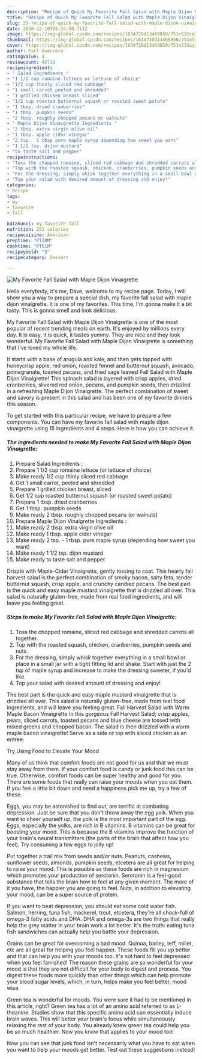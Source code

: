 ```yaml
---
description: "Recipe of Quick My Favorite Fall Salad with Maple Dijon Vinaigrette"
title: "Recipe of Quick My Favorite Fall Salad with Maple Dijon Vinaigrette"
slug: 29-recipe-of-quick-my-favorite-fall-salad-with-maple-dijon-vinaigrette
date: 2020-12-10T05:24:50.711Z
image: https://img-global.cpcdn.com/recipes/1634720d13469850/751x532cq70/my-favorite-fall-salad-with-maple-dijon-vinaigrette-recipe-main-photo.jpg
thumbnail: https://img-global.cpcdn.com/recipes/1634720d13469850/751x532cq70/my-favorite-fall-salad-with-maple-dijon-vinaigrette-recipe-main-photo.jpg
cover: https://img-global.cpcdn.com/recipes/1634720d13469850/751x532cq70/my-favorite-fall-salad-with-maple-dijon-vinaigrette-recipe-main-photo.jpg
author: Earl Guerrero
ratingvalue: 4
reviewcount: 42719
recipeingredient:
- " Salad Ingredients "
- "1 1/2 cup romaine lettuce or lettuce of choice"
- "1/2 cup thinly sliced red cabbage"
- "1 small carrot peeled and shredded"
- "1 grilled chicken breast sliced"
- "1/2 cup roasted butternut squash or roasted sweet potato"
- "1 tbsp. dried cranberries"
- "1 tbsp. pumpkin seeds"
- "2 tbsp. roughly chopped pecans or walnuts"
- " Maple Dijon Vinaigrette Ingredients "
- "2 tbsp. extra virgin olive oil"
- "1 tbsp. apple cider vinegar"
- "2 tsp.  1 tbsp pure maple syrup depending how sweet you want"
- "1 1/2 tsp. dijon mustard"
- "to taste salt and pepper"
recipeinstructions:
- "Toss the chopped romaine, sliced red cabbage and shredded carrots all together."
- "Top with the roasted squash, chicken, cranberries, pumpkin seeds and nuts."
- "For the dressing, simply whisk together everything in a small bowl or place in a small jar with a tight fitting lid and shake. Start with just the 2 tsp of maple syrup and increase to make the dressing sweeter, if you&#39;d like."
- "Top your salad with desired amount of dressing and enjoy!"
categories:
- Recipe
tags:
- my
- favorite
- fall

katakunci: my favorite fall 
nutrition: 251 calories
recipecuisine: American
preptime: "PT28M"
cooktime: "PT51M"
recipeyield: "3"
recipecategory: Dessert

---
```



![My Favorite Fall Salad with Maple Dijon Vinaigrette](https://img-global.cpcdn.com/recipes/1634720d13469850/751x532cq70/my-favorite-fall-salad-with-maple-dijon-vinaigrette-recipe-main-photo.jpg)

Hello everybody, it's me, Dave, welcome to my recipe page. Today, I will show you a way to prepare a special dish, my favorite fall salad with maple dijon vinaigrette. It is one of my favorites. This time, I'm gonna make it a bit tasty. This is gonna smell and look delicious.

My Favorite Fall Salad with Maple Dijon Vinaigrette is one of the most popular of recent trending meals on earth. It's enjoyed by millions every day. It is easy, it is quick, it tastes yummy. They are nice and they look wonderful. My Favorite Fall Salad with Maple Dijon Vinaigrette is something that I've loved my whole life.

It starts with a base of arugula and kale, and then gets topped with honeycrisp apple, red onion, roasted fennel and butternut squash, avocado, pomegranate, toasted pecans, and fried sage leaves! Fall Salad with Maple Dijon Vinaigrette! This spinach salad is layered with crisp apples, dried cranberries, slivered red onion, pecans, and pumpkin seeds, then drizzled in a refreshing Maple Dijon Vinaigrette. The perfect combination of sweet and savory is present in this salad and has been one of my favorite dinners this season.


To get started with this particular recipe, we have to prepare a few components. You can have my favorite fall salad with maple dijon vinaigrette using 15 ingredients and 4 steps. Here is how you can achieve it.

<!--inarticleads1-->

##### The ingredients needed to make My Favorite Fall Salad with Maple Dijon Vinaigrette:

1. Prepare  Salad Ingredients :
1. Prepare 1 1/2 cup romaine lettuce (or lettuce of choice)
1. Make ready 1/2 cup thinly sliced red cabbage
1. Get 1 small carrot, peeled and shredded
1. Prepare 1 grilled chicken breast, sliced
1. Get 1/2 cup roasted butternut squash (or roasted sweet potato)
1. Prepare 1 tbsp. dried cranberries
1. Get 1 tbsp. pumpkin seeds
1. Make ready 2 tbsp. roughly chopped pecans (or walnuts)
1. Prepare  Maple Dijon Vinaigrette Ingredients :
1. Make ready 2 tbsp. extra virgin olive oil
1. Make ready 1 tbsp. apple cider vinegar
1. Make ready 2 tsp. - 1 tbsp. pure maple syrup (depending how sweet you want)
1. Make ready 1 1/2 tsp. dijon mustard
1. Make ready to taste salt and pepper


Drizzle with Maple-Cider Vinaigrette, gently tossing to coat. This hearty fall harvest salad is the perfect combination of smoky bacon, salty feta, tender butternut squash, crisp apple, and crunchy candied pecans. The best part is the quick and easy maple mustard vinaigrette that is drizzled all over. This salad is naturally gluten-free, made from real food ingredients, and will leave you feeling great. 

<!--inarticleads2-->

##### Steps to make My Favorite Fall Salad with Maple Dijon Vinaigrette:

1. Toss the chopped romaine, sliced red cabbage and shredded carrots all together.
1. Top with the roasted squash, chicken, cranberries, pumpkin seeds and nuts.
1. For the dressing, simply whisk together everything in a small bowl or place in a small jar with a tight fitting lid and shake. Start with just the 2 tsp of maple syrup and increase to make the dressing sweeter, if you&#39;d like.
1. Top your salad with desired amount of dressing and enjoy!


The best part is the quick and easy maple mustard vinaigrette that is drizzled all over. This salad is naturally gluten-free, made from real food ingredients, and will leave you feeling great. Fall Harvest Salad with Warm Maple Bacon Vinaigrette In this gorgeous Fall Harvest Salad; crisp apples, pears, sliced carrots, toasted pecans and blue cheese are tossed with mixed greens and chopped bacon. The salad is then drizzled with a warm maple bacon vinaigrette! Serve as a side or top with sliced chicken as an entree. 

Try Using Food to Elevate Your Mood


Many of us think that comfort foods are not good for us and that we must stay away from them. If your comfort food is candy or junk food this can be true. Otherwise, comfort foods can be super healthy and good for you. There are some foods that really can raise your moods when you eat them. If you feel a little bit down and need a happiness pick me up, try a few of these.

Eggs, you may be astonished to find out, are terrific at combating depression. Just be sure that you don't throw away the egg yolk. When you want to cheer yourself up, the yolk is the most important part of the egg. Eggs, especially the yolks, are rich in B vitamins. B vitamins can be great for boosting your mood. This is because the B vitamins improve the function of your brain's neural transmitters (the parts of the brain that affect how you feel). Try consuming a few eggs to jolly up!

Put together a trail mix from seeds and/or nuts. Peanuts, cashews, sunflower seeds, almonds, pumpkin seeds, etcetera are all great for helping to raise your mood. This is possible as these foods are rich in magnesium which promotes your production of serotonin. Serotonin is a feel-good substance that tells the brain how to feel at any given moment. The more of it you have, the happier you are going to feel. Nuts, in addition to elevating your mood, can be a super source of protein.

If you want to beat depression, you should eat some cold water fish. Salmon, herring, tuna fish, mackerel, trout, etcetera, they're all chock-full of omega-3 fatty acids and DHA. DHA and omega-3s are two things that really help the grey matter in your brain work a lot better. It's the truth: eating tuna fish sandwiches can actually help you battle your depression. 

Grains can be great for overcoming a bad mood. Quinoa, barley, teff, millet, etc are all great for helping you feel happier. These foods fill you up better and that can help you with your moods too. It's not hard to feel depressed when you feel famished! The reason these grains are so wonderful for your mood is that they are not difficult for your body to digest and process. You digest these foods more quickly than other things which can help promote your blood sugar levels, which, in turn, helps make you feel better, mood wise.

Green tea is wonderful for moods. You were sure it had to be mentioned in this article, right? Green tea has a lot of an amino acid referred to as L-theanine. Studies show that this specific amino acid can essentially induce brain waves. This will better your brain's focus while simultaneously relaxing the rest of your body. You already knew green tea could help you be so much healthier. Now you know that applies to your mood too!

Now you can see that junk food isn't necessarily what you have to eat when you want to help your moods get better. Test out  these suggestions  instead!

